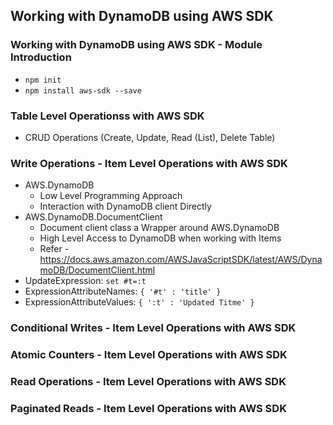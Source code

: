 ## Working with DynamoDB using AWS SDK

### Working with DynamoDB using AWS SDK - Module Introduction

- `npm init`
- `npm install aws-sdk --save`

### Table Level Operationss with AWS SDK

- CRUD Operations (Create, Update, Read (List), Delete Table)

### Write Operations - Item Level Operations with AWS SDK

- AWS.DynamoDB
  - Low Level Programming Approach
  - Interaction with DynamoDB client Directly
- AWS.DynamoDB.DocumentClient
  - Document client class a Wrapper around AWS.DynamoDB
  - High Level Access to DynamoDB when working with Items
  - Refer - https://docs.aws.amazon.com/AWSJavaScriptSDK/latest/AWS/DynamoDB/DocumentClient.html
- UpdateExpression: `set #t=:t`
- ExpressionAttributeNames: `{ '#t' : 'title' }`
- ExpressionAttributeValues: `{ ':t' : 'Updated Titme' }`

### Conditional Writes - Item Level Operations with AWS SDK

### Atomic Counters - Item Level Operations with AWS SDK

### Read Operations - Item Level Operations with AWS SDK

### Paginated Reads - Item Level Operations with AWS SDK
